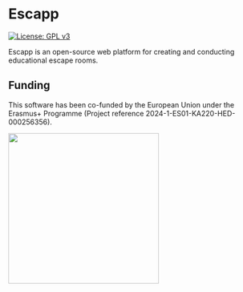 # Escapp
[![License: GPL v3](https://img.shields.io/badge/License-GPLv3-blue.svg)](https://www.gnu.org/licenses/gpl-3.0)

Escapp is an open-source web platform for creating and conducting educational escape rooms.  


## Funding

This software has been co-funded by the European Union under the Erasmus+ Programme (Project reference 2024-1-ES01-KA220-HED-000256356).

<img src="https://github.com/user-attachments/assets/9760cf7f-a06b-4509-8281-4174c235fc43" width="300">
